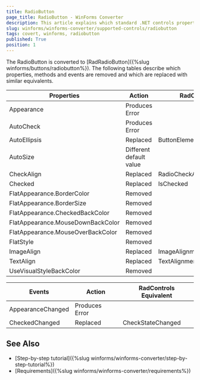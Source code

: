 ```yaml
---
title: RadioButton
page_title: RadioButton - WinForms Converter
description: This article explains which standard .NET controls properties are removed and which are replaced with similar equivalents. 
slug: winforms/winforms-converter/supported-controls/radiobutton
tags: covert, winforms, radiobutton
published: True
position: 1
---
```


The RadioButton is converted to [RadRadioButton]({%slug winforms/buttons/radiobutton%}). The following tables describe which properties, methods and events are removed and which are replaced with similar equivalents.

|Properties|Action|RadControls Equivalent|
|---|---|---|
|Appearance|Produces Error|   |
|AutoCheck|Produces Error|   |
|AutoEllipsis|Replaced|ButtonElement.TextElement.AutoEllipsis|
|AutoSize|Different default value|   |
|CheckAlign|Replaced|RadioCheckAlignment|
|Checked|Replaced|IsChecked|
|FlatAppearance.BorderColor|Removed|   |
|FlatAppearance.BorderSize|Removed|   |
|FlatAppearance.CheckedBackColor|Removed|   |
|FlatAppearance.MouseDownBackColor|Removed|   |
|FlatAppearance.MouseOverBackColor|Removed|   |
|FlatStyle|Removed| |
|ImageAlign|Replaced|ImageAlignment|
|TextAlign|Replaced|TextAlignment|
|UseVisualStyleBackColor|Removed|   |

|Events|Action|RadControls Equivalent|
|---|---|---|
|AppearanceChanged|Produces Error|   |
|CheckedChanged|Replaced|CheckStateChanged|

## See Also

* [Step-by-step tutorial]({%slug winforms/winforms-converter/step-by-step-tutorial%})
* [Requirements]({%slug winforms/winforms-converter/requirements%})
